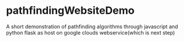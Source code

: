 # pathfindingWebsiteDemo
 A short demonstration of pathfinding algorithms through javascript and python flask as host on google clouds webservice(which is next step)
